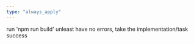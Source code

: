 ```yaml
---
type: "always_apply"
---
```


run 'npm run build' unleast have no errors, take the implementation/task success